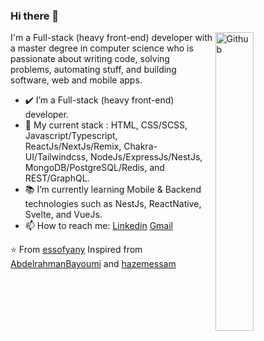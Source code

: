 ### Hi there 👋

<img width="35%" align="right" alt="Github" src="https://user-images.githubusercontent.com/48678280/88862734-4903af80-d201-11ea-968b-9c939d88a37c.gif" />

I'm a Full-stack (heavy front-end) developer with a master degree in computer science who is passionate about writing code, solving problems, automating stuff, and building software, web and mobile apps.

- ✔️ I’m a Full-stack (heavy front-end) developer.
- 🧱 My current stack : HTML, CSS/SCSS, Javascript/Typescript, ReactJs/NextJs/Remix, Chakra-UI/Tailwindcss, NodeJs/ExpressJs/NestJs, MongoDB/PostgreSQL/Redis, and REST/GraphQL. 
- 📚 I’m currently learning Mobile & Backend technologies such as NestJs, ReactNative, Svelte, and VueJs.
- 📫 How to reach me: [Linkedin](https://www.linkedin.com/in/bilal-essofyany-38b747180/) [Gmail](mailto:soufyani.bilal@gmail.com)

⭐️ From [essofyany](https://github.com/essofyany)
Inspired from [AbdelrahmanBayoumi](https://github.com/abdelrahmanbayoumi) and [hazemessam](https://github.com/hazemessam)
